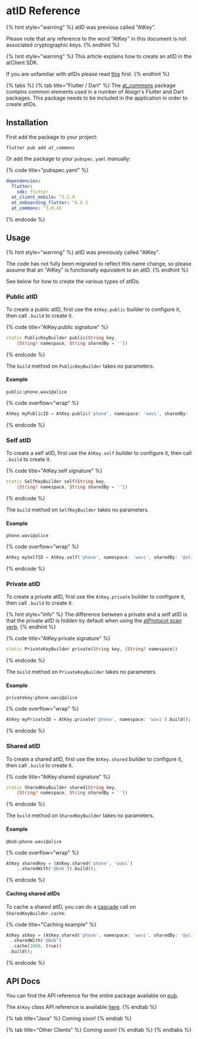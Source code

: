 # atID Reference

{% hint style="warning" %}
atID was previous called "AtKey".

Please note that any reference to the word "AtKey" in this document is not associated cryptographic keys.
{% endhint %}

{% hint style="warning" %}
This article explains how to create an atID in the atClient SDK.

If you are unfamiliar with atIDs please read [this](../../core/atrecord.md#atid) first.
{% endhint %}

{% tabs %}
{% tab title="Flutter / Dart" %}
The [at\_commons](https://pub.dev/packages/at\_commons) package contains common elements used in a number of Atsign's Flutter and Dart packages. This package needs to be included in the application in order to create atIDs.

## Installation

First add the package to your project:

```
flutter pub add at_commons
```

Or add the package to your `pubspec.yaml` manually:

{% code title="pubspec.yaml" %}
```yaml
dependencies:
  flutter:
    sdk: flutter
  at_client_mobile: ^3.2.9
  at_onboarding_flutter: ^6.0.3
  at_commons: ^3.0.45
```
{% endcode %}

## Usage

{% hint style="warning" %}
atID was previously called "AtKey".

The code has not fully been migrated to reflect this name change, so please assume that an "AtKey" is functionally equivalent to an atID.
{% endhint %}

See below for how to create the various types of atIDs.

### Public atID

To create a public atID, first use the `AtKey.public` builder to configure it, then call `.build` to create it.

{% code title="AtKey.public signature" %}
```dart
static PublicKeyBuilder public(String key,
    {String? namespace, String sharedBy = ''})
```
{% endcode %}

The `build` method on `PublicKeyBuilder` takes no parameters.

#### **Example**

`public:phone.wavi@alice`

{% code overflow="wrap" %}
```dart
AtKey myPublicID = AtKey.public('phone', namespace: 'wavi', sharedBy: '@alice').build();
```
{% endcode %}

### Self atID

To create a self atID, first use the `AtKey.self` builder to configure it, then call `.build` to create it.

{% code title="AtKey.self signature" %}
```dart
static SelfKeyBuilder self(String key,
    {String? namespace, String sharedBy = ''})
```
{% endcode %}

The `build` method on `SelfKeyBuilder` takes no parameters.

#### Example

`phone.wavi@alice`

{% code overflow="wrap" %}
```dart
AtKey mySelfID = AtKey.self('phone', namespace: 'wavi', sharedBy: '@alice').build();
```
{% endcode %}

### Private atID

To create a private atID, first use the `AtKey.private` builder to configure it, then call `.build` to create it.

{% hint style="info" %}
The difference between a private and a self atID is that the private atID is hidden by default when using the [atProtocol scan verb](https://github.com/atsign-foundation/at\_protocol/blob/trunk/specification/at\_protocol\_specification.md#the-scan-verb).
{% endhint %}

{% code title="AtKey.private signature" %}
```dart
static PrivateKeyBuilder private(String key, {String? namespace})
```
{% endcode %}

The `build` method on `PrivateKeyBuilder` takes no parameters.

#### Example

`privatekey:phone.wavi@alice`

{% code overflow="wrap" %}
```dart
AtKey myPrivateID = AtKey.private('phone', namespace: 'wavi').build();
```
{% endcode %}

### Shared atID

To create a shared atID, first use the `AtKey.shared` builder to configure it, then call `.build` to create it.

{% code title="AtKey.shared signature" %}
```dart
static SharedKeyBuilder shared(String key,
    {String? namespace, String sharedBy = ''})
```
{% endcode %}

The `build` method on `SharedKeyBuilder` takes no parameters.

#### Example

`@bob:phone.wavi@alice`

{% code overflow="wrap" %}
```dart
AtKey sharedKey = (AtKey.shared('phone', 'wavi')
    ..sharedWith('@bob')).build();
```
{% endcode %}

#### Caching shared atIDs

To cache a shared atID, you can do a [cascade](https://dart.dev/language/operators#cascade-notation) call on `SharedKeyBuilder.cache`.

{% code title="Caching example" %}
```dart
AtKey atKey = (AtKey.shared('phone', namespace: 'wavi', sharedBy: '@alice')
 ..sharedWith('@bob')
 ..cache(1000, true))
 .build();
```
{% endcode %}

## API Docs

You can find the API reference for the entire package available on [pub](https://pub.dev/documentation/at\_commons/latest/).

The `AtKey` class API reference is available [here](https://pub.dev/documentation/at\_commons/latest/at\_commons/AtKey-class.html).
{% endtab %}

{% tab title="Java" %}
Coming soon!
{% endtab %}

{% tab title="Other Clients" %}
Coming soon!
{% endtab %}
{% endtabs %}
